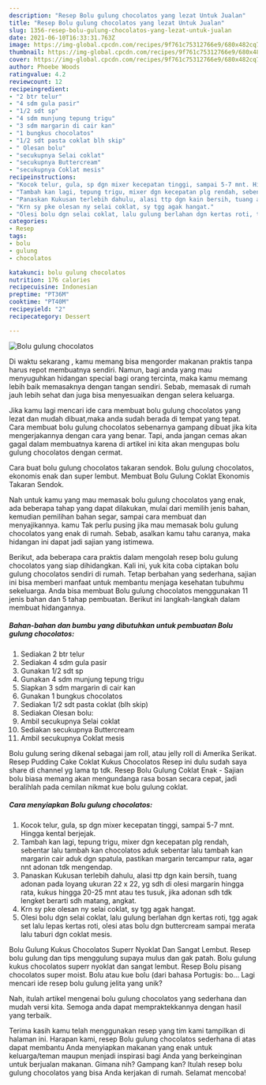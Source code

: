 ```yaml
---
description: "Resep Bolu gulung chocolatos yang lezat Untuk Jualan"
title: "Resep Bolu gulung chocolatos yang lezat Untuk Jualan"
slug: 1356-resep-bolu-gulung-chocolatos-yang-lezat-untuk-jualan
date: 2021-06-10T16:33:31.763Z
image: https://img-global.cpcdn.com/recipes/9f761c75312766e9/680x482cq70/bolu-gulung-chocolatos-foto-resep-utama.jpg
thumbnail: https://img-global.cpcdn.com/recipes/9f761c75312766e9/680x482cq70/bolu-gulung-chocolatos-foto-resep-utama.jpg
cover: https://img-global.cpcdn.com/recipes/9f761c75312766e9/680x482cq70/bolu-gulung-chocolatos-foto-resep-utama.jpg
author: Phoebe Woods
ratingvalue: 4.2
reviewcount: 12
recipeingredient:
- "2 btr telur"
- "4 sdm gula pasir"
- "1/2 sdt sp"
- "4 sdm munjung tepung trigu"
- "3 sdm margarin di cair kan"
- "1 bungkus chocolatos"
- "1/2 sdt pasta coklat blh skip"
- " Olesan bolu"
- "secukupnya Selai coklat"
- "secukupnya Buttercream"
- "secukupnya Coklat mesis"
recipeinstructions:
- "Kocok telur, gula, sp dgn mixer kecepatan tinggi, sampai 5-7 mnt. Hingga kental berjejak."
- "Tambah kan lagi, tepung trigu, mixer dgn kecepatan plg rendah, sebentar lalu tambah kan chocolatos aduk sebentar lalu tambah kan margarin cair aduk dgn spatula, pastikan margarin tercampur rata, agar nnt adonan tdk mengendap."
- "Panaskan Kukusan terlebih dahulu, alasi ttp dgn kain bersih, tuang adonan pada loyang ukuran 22 x 22, yg sdh di olesi margarin hingga rata, kukus hingga 20-25 mnt atau tes tusuk, jika adonan sdh tdk lengket berarti sdh matang, angkat."
- "Krn sy pke olesan ny selai coklat, sy tgg agak hangat."
- "Olesi bolu dgn selai coklat, lalu gulung berlahan dgn kertas roti, tgg agak set lalu lepas kertas roti, olesi atas bolu dgn buttercream sampai merata lalu taburi dgn coklat mesis."
categories:
- Resep
tags:
- bolu
- gulung
- chocolatos

katakunci: bolu gulung chocolatos 
nutrition: 176 calories
recipecuisine: Indonesian
preptime: "PT36M"
cooktime: "PT40M"
recipeyield: "2"
recipecategory: Dessert

---
```



![Bolu gulung chocolatos](https://img-global.cpcdn.com/recipes/9f761c75312766e9/680x482cq70/bolu-gulung-chocolatos-foto-resep-utama.jpg)

Di waktu  sekarang , kamu memang bisa mengorder makanan praktis tanpa harus repot membuatnya sendiri. Namun, bagi anda yang mau menyuguhkan hidangan special bagi orang tercinta, maka kamu memang lebih baik memasaknya dengan tangan sendiri. Sebab, memasak di rumah jauh lebih sehat dan juga bisa menyesuaikan dengan selera keluarga.

Jika kamu lagi mencari ide cara membuat bolu gulung chocolatos yang lezat dan mudah dibuat,maka anda sudah berada di tempat yang tepat. Cara membuat bolu gulung chocolatos  sebenarnya gampang dibuat jika kita mengerjakannya dengan cara yang benar. Tapi, anda jangan cemas akan gagal dalam membuatnya 
karena di artikel ini kita akan mengupas bolu gulung chocolatos dengan cermat.  

Cara buat bolu gulung chocolatos takaran sendok. Bolu gulung chocolatos, ekonomis enak dan super lembut. Membuat Bolu Gulung Coklat Ekonomis Takaran Sendok.

Nah untuk kamu yang mau memasak bolu gulung chocolatos yang enak, ada beberapa tahap yang dapat dilakukan, mulai dari memilih jenis bahan, kemudian pemilihan bahan segar, sampai cara membuat dan menyajikannya. kamu Tak perlu pusing jika mau memasak bolu gulung chocolatos yang enak di rumah. Sebab, asalkan kamu  tahu caranya, maka hidangan ini dapat jadi sajian yang istimewa.

Berikut, ada beberapa cara praktis  dalam mengolah resep bolu gulung chocolatos yang siap dihidangkan. Kali ini, yuk kita coba ciptakan bolu gulung chocolatos sendiri di rumah. Tetap berbahan yang sederhana, sajian ini bisa memberi manfaat untuk membantu menjaga kesehatan tubuhmu sekeluarga. Anda bisa membuat Bolu gulung chocolatos menggunakan 11 jenis bahan dan 5 tahap pembuatan. Berikut ini langkah-langkah dalam membuat hidangannya.

<!--inarticleads1-->

##### Bahan-bahan dan bumbu yang dibutuhkan untuk pembuatan Bolu gulung chocolatos:

1. Sediakan 2 btr telur
1. Sediakan 4 sdm gula pasir
1. Gunakan 1/2 sdt sp
1. Gunakan 4 sdm munjung tepung trigu
1. Siapkan 3 sdm margarin di cair kan
1. Gunakan 1 bungkus chocolatos
1. Sediakan 1/2 sdt pasta coklat (blh skip)
1. Sediakan  Olesan bolu:
1. Ambil secukupnya Selai coklat
1. Sediakan secukupnya Buttercream
1. Ambil secukupnya Coklat mesis


Bolu gulung sering dikenal sebagai jam roll, atau jelly roll di Amerika Serikat. Resep Pudding Cake Coklat Kukus Chocolatos Resep ini dulu sudah saya share di channel yg lama tp tdk. Resep Bolu Gulung Coklat Enak - Sajian bolu biasa memang akan mengundanga rasa bosan secara cepat, jadi beralihlah pada cemilan nikmat kue bolu gulung coklat. 

<!--inarticleads2-->

##### Cara menyiapkan Bolu gulung chocolatos:

1. Kocok telur, gula, sp dgn mixer kecepatan tinggi, sampai 5-7 mnt. Hingga kental berjejak.
1. Tambah kan lagi, tepung trigu, mixer dgn kecepatan plg rendah, sebentar lalu tambah kan chocolatos aduk sebentar lalu tambah kan margarin cair aduk dgn spatula, pastikan margarin tercampur rata, agar nnt adonan tdk mengendap.
1. Panaskan Kukusan terlebih dahulu, alasi ttp dgn kain bersih, tuang adonan pada loyang ukuran 22 x 22, yg sdh di olesi margarin hingga rata, kukus hingga 20-25 mnt atau tes tusuk, jika adonan sdh tdk lengket berarti sdh matang, angkat.
1. Krn sy pke olesan ny selai coklat, sy tgg agak hangat.
1. Olesi bolu dgn selai coklat, lalu gulung berlahan dgn kertas roti, tgg agak set lalu lepas kertas roti, olesi atas bolu dgn buttercream sampai merata lalu taburi dgn coklat mesis.


Bolu Gulung Kukus Chocolatos Superr Nyoklat Dan Sangat Lembut. Resep bolu gulung dan tips menggulung supaya mulus dan gak patah. Bolu gulung kukus chocolatos superr nyoklat dan sangat lembut. Resep Bolu pisang chocolatos super moist. Bolu atau kue bolu (dari bahasa Portugis: bo… Lagi mencari ide resep bolu gulung jelita yang unik? 

Nah, itulah artikel mengenai  bolu gulung chocolatos  yang sederhana dan mudah versi kita. Semoga anda dapat mempraktekkannya dengan hasil yang terbaik. 

Terima kasih kamu telah menggunakan resep yang tim kami tampilkan di halaman ini. Harapan kami, resep  Bolu gulung chocolatos sederhana di atas dapat membantu Anda menyiapkan makanan yang enak untuk keluarga/teman maupun menjadi inspirasi bagi Anda yang berkeinginan untuk berjualan makanan. Gimana nih? Gampang kan? Itulah resep bolu gulung chocolatos yang bisa Anda kerjakan di rumah. Selamat mencoba!

